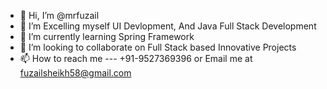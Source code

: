- 👋 Hi, I’m @mrfuzail
- 👀 I’m Excelling myself UI Devlopment, And Java Full Stack Development
- 🌱 I’m currently learning Spring Framework
- 💞️ I’m looking to collaborate on Full Stack based Innovative Projects
- 📫 How to reach me --- +91-9527369396 or Email me at fuzailsheikh58@gmail.com

<!---
mrfuzail/mrfuzail is a ✨ special ✨ repository because its `README.md` (this file) appears on your GitHub profile.
You can click the Preview link to take a look at your changes.
--->
